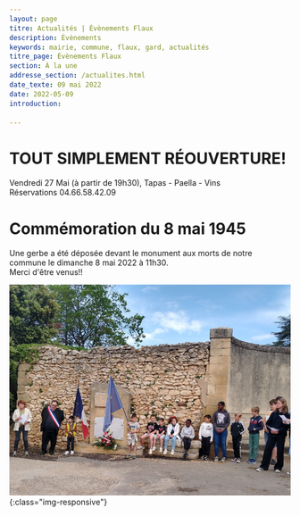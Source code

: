 ```yaml
---
layout: page
titre: Actualités | Évènements Flaux
description: Évènements
keywords: mairie, commune, flaux, gard, actualités
titre_page: Évènements Flaux
section: À la une
addresse_section: /actualites.html
date_texte: 09 mai 2022
date: 2022-05-09
introduction: 

---
```


# TOUT SIMPLEMENT RÉOUVERTURE!<br>
Vendredi 27 Mai (à partir de 19h30), Tapas - Paella - Vins <br>
Réservations 04.66.58.42.09<br>

# Commémoration du 8 mai 1945

Une gerbe a été déposée devant le  monument aux morts de notre commune le dimanche 8 mai 2022 à 11h30.<br>
Merci d'être venus!!


![8 mai 2022](/assets/images/8mai22.jpeg){:class="img-responsive"}




